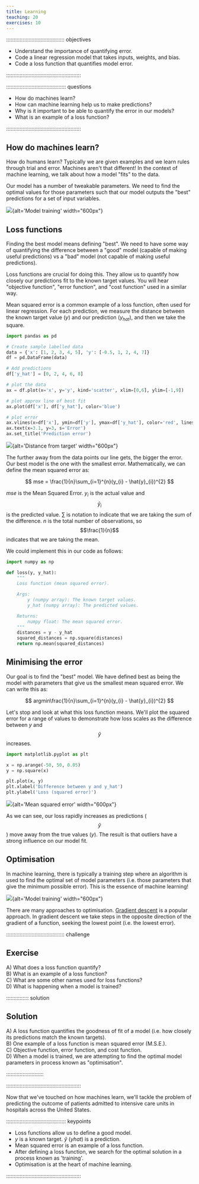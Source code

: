 ```yaml
---
title: Learning
teaching: 20
exercises: 10
---
```


::::::::::::::::::::::::::::::::::::::: objectives

- Understand the importance of quantifying error.
- Code a linear regression model that takes inputs, weights, and bias.
- Code a loss function that quantifies model error.

::::::::::::::::::::::::::::::::::::::::::::::::::

:::::::::::::::::::::::::::::::::::::::: questions

- How do machines learn?
- How can machine learning help us to make predictions?
- Why is it important to be able to quantify the error in our models?
- What is an example of a loss function?

::::::::::::::::::::::::::::::::::::::::::::::::::

## How do machines learn?

How do humans learn? Typically we are given examples and we learn rules through trial and error. Machines aren't that different! In the context of machine learning, we talk about how a model "fits" to the data.

Our model has a number of tweakable parameters. We need to find the optimal values for those parameters such that our model outputs the "best" predictions for a set of input variables.

![](fig/ml_model.png){alt='Model training' width="600px"}

## Loss functions

Finding the best model means defining "best". We need to have some way of quantifying the difference between a "good" model (capable of making useful predictions) vs a "bad" model (not capable of making useful predictions).

Loss functions are crucial for doing this. They allow us to quantify how closely our predictions fit to the known target values.  You will hear "objective function", "error function", and "cost function" used in a similar way.

Mean squared error is a common example of a loss function, often used for linear regression. For each prediction, we measure the distance between the known target value ($y$) and our prediction ($y_{hat}$), and then we take the square.

```python
import pandas as pd

# Create sample labelled data
data = {'x': [1, 2, 3, 4, 5], 'y': [-0.5, 1, 2, 4, 7]}
df = pd.DataFrame(data)

# Add predictions
df['y_hat'] = [0, 2, 4, 6, 8]

# plot the data
ax = df.plot(x='x', y='y', kind='scatter', xlim=[0,6], ylim=[-1,9])

# plot approx line of best fit
ax.plot(df['x'], df['y_hat'], color='blue')

# plot error
ax.vlines(x=df['x'], ymin=df['y'], ymax=df['y_hat'], color='red', linestyle='dashed')
ax.text(x=3.1, y=3, s='Error')
ax.set_title('Prediction error')
```

![](fig/loss_line_error.png){alt='Distance from target' width="600px"}

The further away from the data points our line gets, the bigger the error. Our best model is the one with the smallest error. Mathematically, we can define the mean squared error as:

$$
mse = \frac{1}{n}\sum_{i=1}^{n}(y_{i} - \hat{y}_{i})^{2}
$$

$mse$ is the Mean Squared Error. $y_{i}$ is the actual value and $$\hat{y}_{i}$$ is the predicted value. $\sum_{}$ is notation to indicate that we are taking the sum of the difference. $n$ is the total number of observations, so $$\frac{1}{n}$$ indicates that we are taking the mean.

We could implement this in our code as follows:

```python
import numpy as np

def loss(y, y_hat):
    """
    Loss function (mean squared error).

    Args:
        y (numpy array): The known target values.
        y_hat (numpy array): The predicted values.

    Returns:
        numpy float: The mean squared error.
    """
    distances = y - y_hat
    squared_distances = np.square(distances)
    return np.mean(squared_distances)
```

## Minimising the error

Our goal is to find the "best" model. We have defined best as being the model with parameters that give us the smallest mean squared error. We can write this as:

$$
argmin\frac{1}{n}\sum_{i=1}^{n}(y_{i} - \hat{y}_{i})^{2}
$$

Let's stop and look at what this loss function means. We'll plot the squared error for a range of values to demonstrate how loss scales as the difference between $y$ and $$\hat{y}$$ increases.

```python
import matplotlib.pyplot as plt

x = np.arange(-50, 50, 0.05)
y = np.square(x)

plt.plot(x, y)
plt.xlabel('Difference between y and y_hat')
plt.ylabel('Loss (squared error)')
```

![](fig/mean_squared_error.png){alt='Mean squared error' width="600px"}

As we can see, our loss rapidly increases as predictions ($$\hat{y}$$) move away from the true values ($y$). The result is that outliers have a strong influence on our model fit.

## Optimisation

In machine learning, there is typically a training step where an algorithm is used to find the optimal set of model parameters (i.e. those parameters that give the minimum possible error). This is the essence of machine learning!

![](fig/ml_model_loss.png){alt='Model training' width="600px"}

There are many approaches to optimisation. [Gradient descent](https://en.wikipedia.org/wiki/Gradient_descent) is a popular approach. In gradient descent we take steps in the opposite direction of the gradient of a function, seeking the lowest point (i.e. the lowest error).

:::::::::::::::::::::::::::::::::::::::  challenge

## Exercise

A) What does a loss function quantify?  
B) What is an example of a loss function?  
C) What are some other names used for loss functions?  
D) What is happening when a model is trained?

:::::::::::::::  solution

## Solution

A) A loss function quantifies the goodness of fit of a model (i.e. how closely its predictions match the known targets).  
B) One example of a loss function is mean squared error (M.S.E.).  
C) Objective function, error function, and cost function.  
D) When a model is trained, we are attempting to find the optimal model parameters in process known as "optimisation".  



:::::::::::::::::::::::::

::::::::::::::::::::::::::::::::::::::::::::::::::

Now that we've touched on how machines learn, we'll tackle the problem of predicting the outcome of patients admitted to intensive care units in hospitals across the United States.



:::::::::::::::::::::::::::::::::::::::: keypoints

- Loss functions allow us to define a good model.
- $y$ is a known target. $\hat{y}$ ($y hat$) is a prediction.
- Mean squared error is an example of a loss function.
- After defining a loss function, we search for the optimal solution in a process known as 'training'.
- Optimisation is at the heart of machine learning.

::::::::::::::::::::::::::::::::::::::::::::::::::


